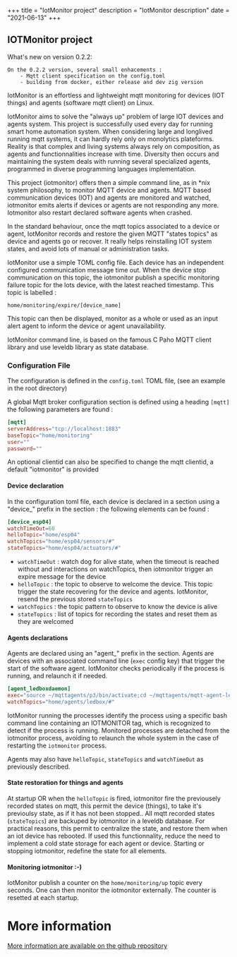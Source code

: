 +++
title = "IotMonitor project"
description = "IotMonitor description"
date = "2021-06-13"
+++
## IOTMonitor project

What's new on version 0.2.2:


	On the 0.2.2 version, several small enhacements :
		- Mqtt client specification on the config.toml
		- building from docker, either release and dev zig version



IotMonitor is an effortless and lightweight mqtt monitoring for devices (IOT things) and agents (software mqtt client) on Linux. 

IotMonitor aims to solve the "always up" problem of large IOT devices and agents system. This project is successfully used every day for running smart home automation system.
When considering large and longlived running mqtt systems, it can hardly rely only on monolytics plateforms. Reality is that complex and living systems always rely on composition,  as agents and functionnalities increase with time. Diversity then occurs and maintaining the system deals with running several specialized agents, programmed in diverse programming languages implementation. 

This project (iotmonitor) offers then a simple command line, as in *nix system philosophy, to monitor MQTT device and agents. MQTT based communication devices (IOT) and agents are monitored and watched, iotmonitor emits alerts if devices or agents are not responding any more. Iotmonitor also restart declared software agents when crashed. 

In the standard behaviour, once the mqtt topics associated to a device or agent, IotMonitor records and restore the given MQTT "states topics" as device and agents go or recover. It really helps reinstalling IOT system states, and avoid lots of manual or administration tasks.

IotMonitor use a simple TOML config file. Each device has an independent configured communication message time out. When the device stop communication on this topic, the iotmonitor publish a specific monitoring failure topic for the lots device, with the latest reached timestamp. This topic is labelled :

	home/monitoring/expire/[device_name]

This topic can then be displayed, monitor as a whole or used as an input alert agent to inform the device or agent unavailability. 

IotMonitor command line, is based on the famous C Paho MQTT client library and use leveldb library as state database.


### Configuration File

The configuration is defined in the  `config.toml` TOML file, (see an example in the root directory)

A global Mqtt broker configuration section is defined using a heading `[mqtt]` 
the following parameters are found :

```toml
[mqtt]
serverAddress="tcp://localhost:1883"
baseTopic="home/monitoring"
user=""
password=""
```

An optional clientid can also be specified to change the mqtt clientid, a default "iotmonitor" is provided


#### Device declaration

In the configuration toml file, each device is declared in a section using a "device_" prefix
in the section : the following elements can be found :

```toml
[device_esp04]
watchTimeOut=60
helloTopic="home/esp04"
watchTopics="home/esp04/sensors/#"
stateTopics="home/esp04/actuators/#"
```

- `watchTimeOut` : watch dog for alive state, when the timeout is reached without and interactions on watchTopics, then iotmonitor trigger an expire message for the device
- `helloTopic` : the topic to observe to welcome the device. This topic trigger the state recovering for the device and agents. IotMonitor, resend the previous stored `stateTopics`
- `watchTopics` : the topic pattern to observe to know the device is alive
- `stateTopics` : list of topics for recording the states and reset them as they are welcomed

#### Agents declarations

Agents are declared using an "agent_" prefix in the section. Agents are devices with an associated command line (`exec` config key) that trigger the start of the software agent. IotMonitor checks periodically if the process is running, and relaunch it if needed.

```toml
[agent_ledboxdaemon]
exec="source ~/mqttagents/p3/bin/activate;cd ~/mqttagents/mqtt-agent-ledbox;python3 ledboxdaemon.py"
watchTopics="home/agents/ledbox/#"
```

IotMonitor running the processes identify the process using a specific bash command line containing an IOTMONITOR tag, which is recognized to detect if the process is running. Monitored processes are detached from the iotmonitor process, avoiding to relaunch the whole system in the case of restarting the `iotmonitor` process.

Agents may also have `helloTopic`, `stateTopics` and `watchTimeOut` as previously described.

#### State restoration for things and agents

At startup OR when the `helloTopic` is fired, iotmonitor fire the previousely recorded states on mqtt, this permit the device (things), to take it's previoulsy state, as if it has not been stopped.. All mqtt recorded states (`stateTopics`) are backuped by iotmonitor in a leveldb database.
For practical reasons, this permit to centralize the state, and restore them when an iot device has rebooted. If used this functionnality, reduce the need to implement a cold state storage for each agent or device.  Starting or stopping iotmonitor, redefine the state for all elements.

#### Monitoring iotmonitor :-)

IotMonitor publish a counter on the `home/monitoring/up` topic every seconds. One can then monitor the iotmonitor externally.
The counter is resetted at each startup.



# More information

[More information are available on the github repository](https://github.com/mqttiotstuff/iotmonitor/)

